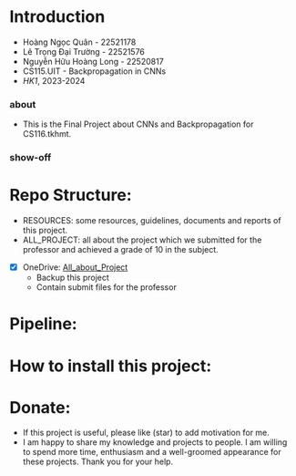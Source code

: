 # Introduction
- Hoàng Ngọc Quân - 22521178
- Lê Trọng Đại Trường - 22521576
- Nguyễn Hữu Hoàng Long - 22520817
- CS115.UIT - Backpropagation in CNNs
- _HK1_, 2023-2024

### about 
- This is the Final Project about CNNs and Backpropagation for CS116.tkhmt.
### show-off 
# Repo Structure:  
- RESOURCES: some resources, guidelines, documents and reports of this project.
- ALL_PROJECT: all about the project which we submitted for the professor and achieved a grade of 10 in the subject. 
- [x] OneDrive: [All_about_Project](https://uithcm-my.sharepoint.com/:f:/g/personal/22521178_ms_uit_edu_vn/ElmDhHgjM8VMrvw7_ZblSFEBcpSAzWhYLLTHZI52WQkPBg?e=nhqRlH)
  - Backup this project
  - Contain submit files for the professor

# Pipeline: 
# How to install this project: 
# Donate: 
- If this project is useful, please like (star) to add motivation for me. 
- I am happy to share my knowledge and projects to people. I am willing to spend more time, enthusiasm and a well-groomed appearance for these projects. Thank you for your help. 
